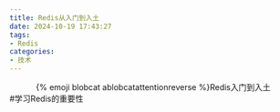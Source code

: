 ```yaml
---
title: Redis从入门到入土
date: 2024-10-19 17:43:27
tags:
- Redis
categories:
- 技术
---
```

<center> {% emoji blobcat ablobcatattentionreverse %}Redis入门到入土 </center>
#学习Redis的重要性
